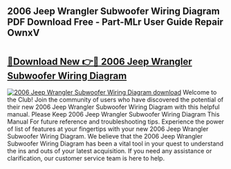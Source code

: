 ## 2006 Jeep Wrangler Subwoofer Wiring Diagram PDF Download Free - Part-MLr User Guide Repair OwnxV

# <h2><a href="http://dfhplan.blite.top/?on=2006+Jeep+Wrangler+Subwoofer+Wiring+Diagram">🔗Download New 👉🔴 2006 Jeep Wrangler Subwoofer Wiring Diagram</a></h2>

[![2006 Jeep Wrangler Subwoofer Wiring Diagram download](https://i.imgur.com/lujVjoI.png)](http://dfhplan.blite.top/?on=2006+Jeep+Wrangler+Subwoofer+Wiring+Diagram)
Welcome to the Club! Join the community of users who have discovered the potential of their new 2006 Jeep Wrangler Subwoofer Wiring Diagram with this helpful manual. Please Keep 2006 Jeep Wrangler Subwoofer Wiring Diagram This Manual For future reference and troubleshooting tips. Experience the power of list of features at your fingertips with your new 2006 Jeep Wrangler Subwoofer Wiring Diagram. We believe that the 2006 Jeep Wrangler Subwoofer Wiring Diagram has been a vital tool in your quest to understand the ins and outs of your latest acquisition. If you need any assistance or clarification, our customer service team is here to help.
